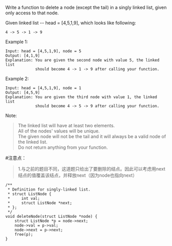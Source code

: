 Write a function to delete a node (except the tail) in a singly linked list, given only access to that node.

Given linked list -- head = [4,5,1,9], which looks like following:

    4 -> 5 -> 1 -> 9

Example 1:

	Input: head = [4,5,1,9], node = 5
	Output: [4,1,9]
	Explanation: You are given the second node with value 5, the linked list
	             should become 4 -> 1 -> 9 after calling your function.

Example 2:
	
	Input: head = [4,5,1,9], node = 1
	Output: [4,5,9]
	Explanation: You are given the third node with value 1, the linked list
	             should become 4 -> 5 -> 9 after calling your function.

Note:

>The linked list will have at least two elements.  
>All of the nodes' values will be unique.  
>The given node will not be the tail and it will always be a valid node of the linked list.  
>Do not return anything from your function.

#注意点：
>1.与之前的题目不同，这道题只给出了要删除的结点。因此可以考虑用next结点的值覆盖该结点，并释放next（因为node也指向next）

	/**
	 * Definition for singly-linked list.
	 * struct ListNode {
	 *     int val;
	 *     struct ListNode *next;
	 * };
	 */
	void deleteNode(struct ListNode *node) {
	    struct ListNode *p = node->next;
	    node->val = p->val;
	    node->next = p->next;
	    free(p);
	}